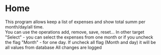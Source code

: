 # Home
This program allows keep a list of expenses and show total summ per month/day/all time.  
You can use the operations add, remove, save, reset...
In other target "Select" - you can select the expenses from one month or if you uncheck the flag "Month" - for one day.
If uncheck all flag (Month and day) it will be all values from database
All changes are logged

